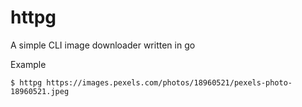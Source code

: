 # httpg

A simple CLI image downloader written in go

Example

```
$ httpg https://images.pexels.com/photos/18960521/pexels-photo-18960521.jpeg
```
